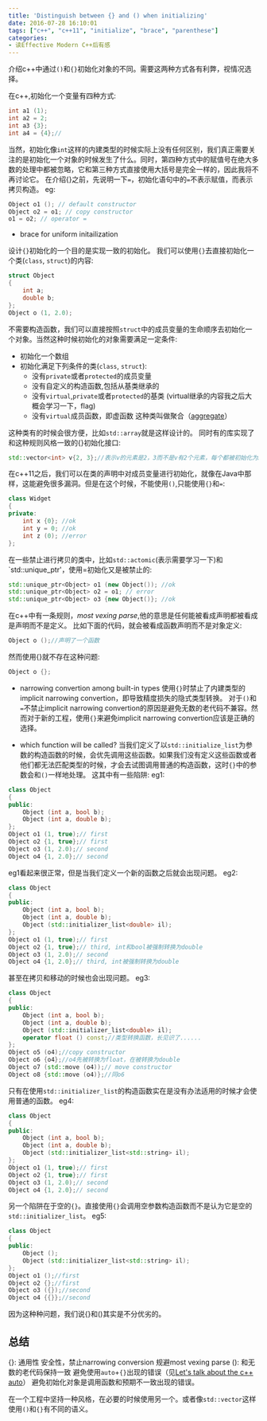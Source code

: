 ```yaml
---
title: 'Distinguish between {} and () when initializing'
date: 2016-07-28 16:10:01
tags: ["c++", "c++11", "initialize", "brace", "parenthese"]
categories:
- 读Effective Modern C++后有感
---
```


介绍c++中通过`()`和`{}`初始化对象的不同。需要这两种方式各有利弊，视情况选择。

<!-- more -->
在c++,初始化一个变量有四种方式:
``` c++
int a1 (1);
int a2 = 2;
int a3 {3};
int a4 = {4};//
```
当然，初始化像`int`这样的内建类型的时候实际上没有任何区别，我们真正需要关注的是初始化一个对象的时候发生了什么。同时，第四种方式中的赋值号在绝大多数的处理中都被忽略，它和第三种方式直接使用大括号是完全一样的，因此我将不再讨论它。
在介绍{}之前，先说明一下`=`，初始化语句中的`=`不表示赋值，而表示拷贝构造。
eg:
``` c++
Object o1 (); // default constructor
Object o2 = o1; // copy constructor
o1 = o2; // operator =
```

- brace for uniform initailization

设计`{}`初始化的一个目的是实现一致的初始化。
我们可以使用`{}`去直接初始化一个类(`class`, `struct`)的内容:
``` c++
struct Object
{
    int a;
    double b;
};
Object o (1, 2.0);
```
不需要构造函数，我们可以直接按照`struct`中的成员变量的生命顺序去初始化一个对象。当然这种时候初始化的对象需要满足一定条件:
- 初始化一个数组
- 初始化满足下列条件的类(`class`, `struct`):
    - 没有`private`或者`protected`的成员变量
    - 没有自定义的构造函数,包括从基类继承的
    - 没有`virtual`,`private`或者`protected`的基类 (virtual继承的内容我之后大概会学习一下，flag)
    - 没有`virtual`成员函数，即虚函数
这种类叫做聚合（[aggregate](http://en.cppreference.com/w/cpp/language/aggregate_initialization)）

这种类有的时候会很方便，比如`std::array`就是这样设计的。
同时有的库实现了和这种规则风格一致的{}初始化接口:
``` c++
std::vector<int> v{2, 3};//表示v的元素是2，3而不是v有2个元素，每个都被初始化为3
```

在c++11之后，我们可以在类的声明中对成员变量进行初始化，就像在Java中那样，这能避免很多漏洞。但是在这个时候，不能使用`()`,只能使用`{}`和`=`:
``` c++
class Widget
{
private:
    int x {0}; //ok
    int y = 0; //ok
    int z (0); //error
};
```

在一些禁止进行拷贝的类中，比如`std::actomic`(表示需要学习一下)和`std::unique_ptr'，使用=初始化又是被禁止的:
``` c++
std::unique_ptr<Object> o1 (new Object()); //ok
std::unique_ptr<Object> o2 = o1; // error
std::unique_ptr<Object> o3 {new Object()}; //ok
```

在c++中有一条规则，*most vexing parse*,他的意思是任何能被看成声明都被看成是声明而不是定义。
比如下面的代码，就会被看成函数声明而不是对象定义:
``` c++
Object o ();//声明了一个函数
```
然而使用{}就不存在这种问题:
``` c++
Object o {};
```

- narrowing convertion among built-in types
使用`{}`时禁止了内建类型的implicit narrowing convertion，即导致精度损失的隐式类型转换。
对于`()`和`=`不禁止implicit narrowing convertion的原因是避免无数的老代码不兼容。然而对于新的工程，使用`{}`来避免implicit narrowing convertion应该是正确的选择。

- which function will be called?
当我们定义了以`std::initialize_list`为参数的构造函数的时候，会优先调用这些函数。如果我们没有定义这些函数或者他们都无法匹配类型的时候，才会去试图调用普通的构造函数，这时`{}`中的参数会和`()`一样地处理。
这其中有一些陷阱:
eg1:
``` c++
class Object
{
public:
    Object (int a, bool b);
    Object (int a, double b);
};
Object o1 (1, true);// first
Object o2 {1, true};// first
Object o3 (1, 2.0);// second
Object o4 {1, 2.0};// second
```
eg1看起来很正常，但是当我们定义一个新的函数之后就会出现问题。
eg2:
``` c++
class Object
{
public:
    Object (int a, bool b);
    Object (int a, double b);
    Object (std::initializer_list<double> il);
};
Object o1 (1, true);// first
Object o2 {1, true};// third, int和bool被强制转换为double
Object o3 (1, 2.0);// second
Object o4 {1, 2.0};// third, int被强制转换为double
```
甚至在拷贝和移动的时候也会出现问题。
eg3:
``` c++
class Object
{
public:
    Object (int a, bool b);
    Object (int a, double b);
    Object (std::initializer_list<double> il);
    operator float () const;//类型转换函数，长见识了......
};
Object o5 (o4);//copy constructor
Object o6 {o4};//o4先被转换为float，在被转换为double
Object o7 (std::move (o4));// move constructor
Object o8 {std::move (o4)};//同o6
```
只有在使用`std::initializer_list`的构造函数实在是没有办法适用的时候才会使用普通的函数。
eg4:
``` c++
class Object
{
public:
    Object (int a, bool b);
    Object (int a, double b);
    Object (std::initializer_list<std::string> il);
};
Object o1 (1, true);// first
Object o2 {1, true};// first
Object o3 (1, 2.0);// second
Object o4 {1, 2.0};// second
```
另一个陷阱在于空的`{}`。直接使用`{}`会调用空参数构造函数而不是认为它是空的`std::initializer_list`。
eg5:
``` c++
class Object
{
public:
    Object ();
    Object (std::initializer_list<std::string> il);
};
Object o1 ();//first
Object o2 {};//first
Object o3 ({});//second
Object o4 {{}};//second
```
因为这种种问题，我们说{}和()其实是不分优劣的。

## 总结
{}:
通用性
安全性，禁止narrowing conversion
规避most vexing parse
():
和无数的老代码保持一致
避免使用`auto`+`{}`出现的错误（见[Let's talk about the c++ auto](https://lizeyan.github.io/2016/07/24/Let-s-talk-about-the-c-auto/)）
避免初始化对象是调用函数和预期不一致出现的错误。

在一个工程中坚持一种风格，在必要的时候使用另一个。或者像`std::vector`这样使用`()`和`{}`有不同的语义。

